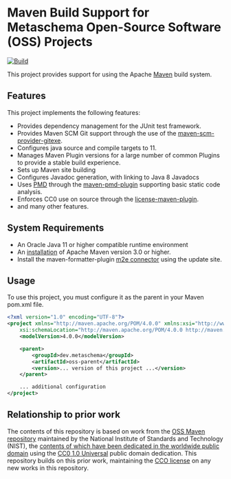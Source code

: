 # Maven Build Support for Metaschema Open-Source Software (OSS) Projects
[![Build](https://github.com/metaschema-framwork/oss-maven/actions/workflows/build.yml/badge.svg?branch=main)](https://github.com/metaschema-framworkt/oss-maven/actions/workflows/build.yml)

This project provides support for using the Apache [Maven](https://maven.apache.org/) build system.

## Features

This project implements the following features:

* Provides dependency management for the JUnit test framework.
* Provides Maven SCM Git support through the use of the [maven-scm-provider-gitexe](https://maven.apache.org/scm/maven-scm-providers/maven-scm-providers-git/maven-scm-provider-gitexe/).
* Configures java source and compile targets to 11.
* Manages Maven Plugin versions for a large number of common Plugins to provide a stable build experience.
* Sets up Maven site building
* Configures Javadoc generation, with linking to Java 8 Javadocs
* Uses [PMD](https://pmd.github.io/) through the [maven-pmd-plugin](https://maven.apache.org/plugins/maven-pmd-plugin/) supporting basic static code analysis. 
* Enforces CC0 use on source through the [license-maven-plugin](http://code.mycila.com/license-maven-plugin/).
* and many other features.

## System Requirements

* An Oracle Java 11 or higher compatible runtime environment
* An [installation](https://maven.apache.org/install.html) of Apache Maven version 3.0 or higher.
* Install the maven-formatter-plugin [m2e connector](https://github.com/velo/maven-formatter-plugin) using the update site.

## Usage
 
To use this project, you must configure it as the parent in your Maven pom.xml file.

```xml
<?xml version="1.0" encoding="UTF-8"?>
<project xmlns="http://maven.apache.org/POM/4.0.0" xmlns:xsi="http://www.w3.org/2001/XMLSchema-instance"
    xsi:schemaLocation="http://maven.apache.org/POM/4.0.0 http://maven.apache.org/xsd/maven-4.0.0.xsd">
    <modelVersion>4.0.0</modelVersion>

    <parent>
        <groupId>dev.metaschema</groupId>
        <artifactId>oss-parent</artifactId>
        <version>... version of this project ...</version>
    </parent>

    ... additional configuration
</project>
```

## Relationship to prior work

The contents of this repository is based on work from the [OSS Maven repository](https://github.com/usnistgov/oss-maven/) maintained by the National Institute of Standards and Technology (NIST), the [contents of which have been dedicated in the worldwide public domain](https://github.com/usnistgov/oss-maven/blob/de93eb6ecd680a856fbfaaf52f7f40cbf33bca37/LICENSE.md) using the [CC0 1.0 Universal](https://creativecommons.org/publicdomain/zero/1.0/) public domain dedication. This repository builds on this prior work, maintaining the [CCO license](https://github.com/metaschema-framwork/metaschema-java/blob/main/LICENSE.md) on any new works in this repository.

